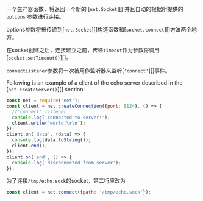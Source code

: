 <!-- YAML
added: v0.1.90
-->

一个生产器函数，将返回一个新的 [`net.Socket`][] 并且自动的根据所提供的`options` 参数进行连接。

options参数将被传递到[`net.Socket`][]构造函数和[`socket.connect`][]方法两个地方。

在socket创建之后，连接建立之前，传递`timeout`作为参数将调用[`socket.setTimeout()`][]。

`connectListener`参数将一次被用作监听器来监听[`'connect'`][]事件。

Following is an example of a client of the echo server described
in the [`net.createServer()`][] section:

```js
const net = require('net');
const client = net.createConnection({port: 8124}, () => {
  //'connect' listener
  console.log('connected to server!');
  client.write('world!\r\n');
});
client.on('data', (data) => {
  console.log(data.toString());
  client.end();
});
client.on('end', () => {
  console.log('disconnected from server');
});
```

为了连接`/tmp/echo.sock`的socket，第二行应改为

```js
const client = net.connect({path: '/tmp/echo.sock'});
```

